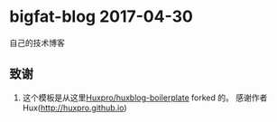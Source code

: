 # bigfat-blog  2017-04-30
自己的技术博客


## 致谢
1. 这个模板是从这里[Huxpro/huxblog-boilerplate](https://github.com/Huxpro/huxblog-boilerplate.git)  forked 的。 感谢作者 Hux(http://huxpro.github.io)
